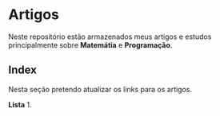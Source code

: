 # Artigos
Neste repositório estão armazenados meus artigos e estudos principalmente sobre **Matemátia** e **Programação**.

## Index
Nesta seção pretendo atualizar os links para os artigos.

**Lista**
1. 

